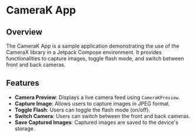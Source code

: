 # CameraK App

## Overview

The CameraK App is a sample application demonstrating the use of the CameraX library in a Jetpack Compose environment. It provides functionalities to capture images, toggle flash mode, and switch between front and back cameras.

## Features

- **Camera Preview**: Displays a live camera feed using `CameraKPreview`.
- **Capture Image**: Allows users to capture images in JPEG format.
- **Toggle Flash**: Users can toggle the flash mode (on/off).
- **Switch Camera**: Users can switch between the front and back cameras.
- **Save Captured Images**: Captured images are saved to the device's storage.